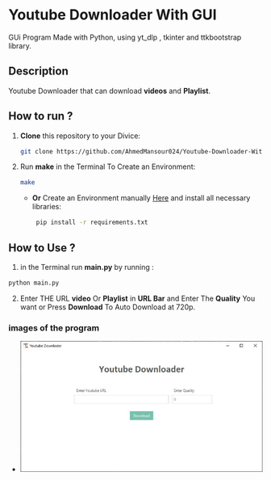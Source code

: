 # Youtube Downloader With GUI

GUi Program Made with Python, using yt_dlp , tkinter and ttkbootstrap library.

## Description

Youtube Downloader that can download **videos** and **Playlist**.

## How to run ?

1. **Clone** this repository to your Divice:

   ```bash
   git clone https://github.com/AhmedMansour024/Youtube-Downloader-With-GUI
   ```

2. Run **make** in the Terminal To Create an Environment:

    ```bash
    make
    ```

     - **Or** Create an Environment manually [Here](https://github.com/AhmedMansour024/Create-Environment-and-Insatalling-Make/blob/36926bbaf26c1b7c0060df2228f4cdad95667c86/INSTALL_VENV.md) and install all necessary libraries:

       ```bash
        pip install -r requirements.txt
       ```

## How to Use ?

1. in the Terminal run **main.py** by running :

```bash
python main.py
```

2. Enter THE URL **video** Or **Playlist** in **URL Bar** and Enter The **Quality** You want or Press **Download** To Auto Download at 720p.

### images of the program

- ![image](/images/1.JPG)
